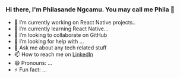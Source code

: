 ### Hi there, I'm Philasande Ngcamu. You may call me Phila 👋

- 🔭 I’m currently working on React Native projects..
- 🌱 I’m currently learning React Native...
- 👯 I’m looking to collaborate on GitHub
- 🤔 I’m looking for help with ...
- 💬 Ask me about any tech related stuff
- 📫 How to reach me on [LinkedIn](https://www.linkedin.com/in/philasande-ngcamu-282992207/?originalSubdomain=za)
- 😄 Pronouns: ...
- ⚡ Fun fact: ...

